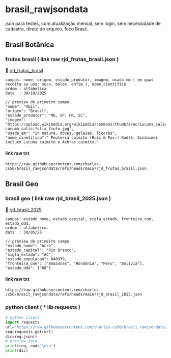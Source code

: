 # brasil_rawjsondata
json para testes, com atualização mensal, sem login, sem necessidade de cadastro, direto do arquivo, foco Brasil.

## Brasil Botânica
### frutas brasil ( link raw rjd_frutas_brasil.json )
🔗 [rjd_frutas_brasil](https://raw.githubusercontent.com/charles-cs50/brasil_rawjsondata/refs/heads/main/rjd_frutas_brasil.json)
```
campos: nome, origem, estado_produtor, imagem, usada_em ( em qual receita se usa: suco, bolos, enfim ), nome_cientifico
ordem : alfabetica
data  : 30/10/2025
```
```jsonc
// preview do primeiro campo
"nome": "Abil",
"origem": "Brasil",
"estado_produtor": "MG, SP, PR, SC",
"imagem": "https://upload.wikimedia.org/wikipedia/commons/thumb/a/ac/Lucuma_salicifolia_fruto.jpg/800px-Lucuma_salicifolia_fruto.jpg",
"usada_em": "in natura, doces, geleias, licores",
"nome_cinetifico":" Pouteria caimito (Ruiz & Pav.) Radlk. Sinônimos incluem Lucuma caimito e Achras caimito."
```
#### link raw txt
```
https://raw.githubusercontent.com/charles-cs50/brasil_rawjsondata/refs/heads/main/rjd_frutas_brasil.json
```

## Brasil Geo
### brasil geo ( link raw rjd_brasil_2025.json )
🔗 [rjd_brasil_2025](https://raw.githubusercontent.com/charles-cs50/brasil_rawjsondata/refs/heads/main/rjd_brasil_2025.json)
```
campos: estado_nome, estado_capital, sigla_estado, fronteira_com, estado_ddd.
ordem : alfabetica.
data  : 30/05/25
```
```jsonc
// preview do primeiro campo
"estado_nome": "Acre",
"estado_capital": "Rio Branco",
"sigla_estado": "AC",
"estado_populacao": 840939,
"fronteira_com": ["Amazonas", "Rondônia", "Peru", "Bolívia"],
"estado_ddd": ["68"]
```
#### link raw txt
```
https://raw.githubusercontent.com/charles-cs50/brasil_rawjsondata/refs/heads/main/rjd_brasil_2025.json
```
### python client ( * lib requests )
```python
# python client
import requests
url='https://raw.githubusercontent.com/charles-cs50/brasil_rawjsondata/refs/heads/main/rjd_brasil_2025.json'
req=requests.get(url)
dic=req.json()
# preview data
print(req, end='\n\n')
print(dic)
```
